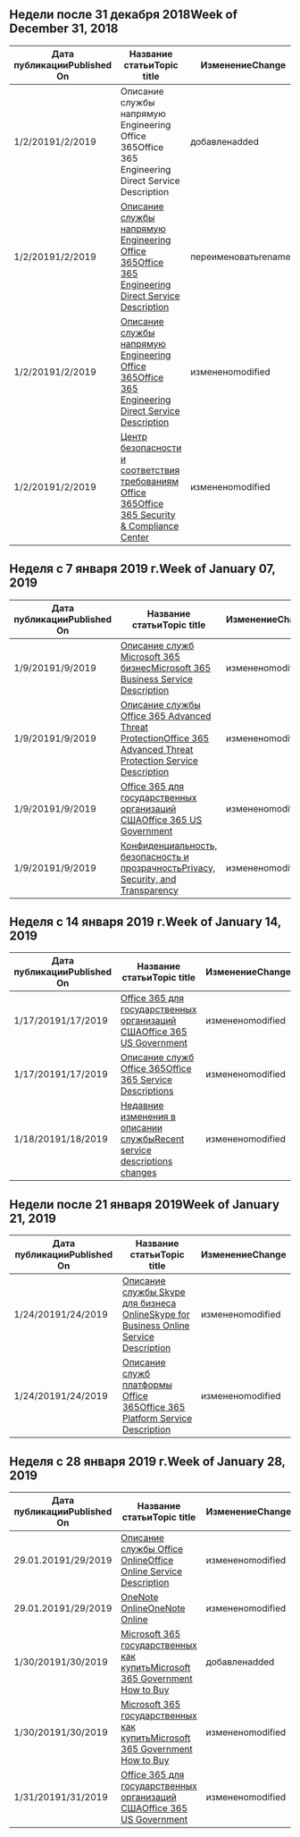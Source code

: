 <!-- This file is generated automatically each week. Changes made to this file will be overwritten.-->




## <a name="week-of-december-31-2018"></a><span data-ttu-id="8fbe4-101">Недели после 31 декабря 2018</span><span class="sxs-lookup"><span data-stu-id="8fbe4-101">Week of December 31, 2018</span></span>


| <span data-ttu-id="8fbe4-102">Дата публикации</span><span class="sxs-lookup"><span data-stu-id="8fbe4-102">Published On</span></span> |<span data-ttu-id="8fbe4-103">Название статьи</span><span class="sxs-lookup"><span data-stu-id="8fbe4-103">Topic title</span></span> | <span data-ttu-id="8fbe4-104">Изменение</span><span class="sxs-lookup"><span data-stu-id="8fbe4-104">Change</span></span> |
|------|------------|--------|
| <span data-ttu-id="8fbe4-105">1/2/2019</span><span class="sxs-lookup"><span data-stu-id="8fbe4-105">1/2/2019</span></span> | <span data-ttu-id="8fbe4-106">Описание службы напрямую Engineering Office 365</span><span class="sxs-lookup"><span data-stu-id="8fbe4-106">Office 365 Engineering Direct Service Description</span></span> | <span data-ttu-id="8fbe4-107">добавлен</span><span class="sxs-lookup"><span data-stu-id="8fbe4-107">added</span></span> |
| <span data-ttu-id="8fbe4-108">1/2/2019</span><span class="sxs-lookup"><span data-stu-id="8fbe4-108">1/2/2019</span></span> | [<span data-ttu-id="8fbe4-109">Описание службы напрямую Engineering Office 365</span><span class="sxs-lookup"><span data-stu-id="8fbe4-109">Office 365 Engineering Direct Service Description</span></span>](/Office365/ServiceDescriptions/office-365-engineering-direct-service-description) | <span data-ttu-id="8fbe4-110">переименовать</span><span class="sxs-lookup"><span data-stu-id="8fbe4-110">renamed</span></span> |
| <span data-ttu-id="8fbe4-111">1/2/2019</span><span class="sxs-lookup"><span data-stu-id="8fbe4-111">1/2/2019</span></span> | [<span data-ttu-id="8fbe4-112">Описание службы напрямую Engineering Office 365</span><span class="sxs-lookup"><span data-stu-id="8fbe4-112">Office 365 Engineering Direct Service Description</span></span>](/Office365/ServiceDescriptions/office-365-engineering-direct-service-description) | <span data-ttu-id="8fbe4-113">изменено</span><span class="sxs-lookup"><span data-stu-id="8fbe4-113">modified</span></span> |
| <span data-ttu-id="8fbe4-114">1/2/2019</span><span class="sxs-lookup"><span data-stu-id="8fbe4-114">1/2/2019</span></span> | [<span data-ttu-id="8fbe4-115">Центр безопасности и соответствия требованиям Office 365</span><span class="sxs-lookup"><span data-stu-id="8fbe4-115">Office 365 Security & Compliance Center</span></span>](/Office365/ServiceDescriptions/office-365-platform-service-description/office-365-securitycompliance-center) | <span data-ttu-id="8fbe4-116">изменено</span><span class="sxs-lookup"><span data-stu-id="8fbe4-116">modified</span></span> |


## <a name="week-of-january-07-2019"></a><span data-ttu-id="8fbe4-117">Неделя с 7 января 2019 г.</span><span class="sxs-lookup"><span data-stu-id="8fbe4-117">Week of January 07, 2019</span></span>


| <span data-ttu-id="8fbe4-118">Дата публикации</span><span class="sxs-lookup"><span data-stu-id="8fbe4-118">Published On</span></span> |<span data-ttu-id="8fbe4-119">Название статьи</span><span class="sxs-lookup"><span data-stu-id="8fbe4-119">Topic title</span></span> | <span data-ttu-id="8fbe4-120">Изменение</span><span class="sxs-lookup"><span data-stu-id="8fbe4-120">Change</span></span> |
|------|------------|--------|
| <span data-ttu-id="8fbe4-121">1/9/2019</span><span class="sxs-lookup"><span data-stu-id="8fbe4-121">1/9/2019</span></span> | [<span data-ttu-id="8fbe4-122">Описание служб Microsoft 365 бизнес</span><span class="sxs-lookup"><span data-stu-id="8fbe4-122">Microsoft 365 Business Service Description</span></span>](/Office365/ServiceDescriptions/microsoft-365-business-service-description) | <span data-ttu-id="8fbe4-123">изменено</span><span class="sxs-lookup"><span data-stu-id="8fbe4-123">modified</span></span> |
| <span data-ttu-id="8fbe4-124">1/9/2019</span><span class="sxs-lookup"><span data-stu-id="8fbe4-124">1/9/2019</span></span> | [<span data-ttu-id="8fbe4-125">Описание службы Office 365 Advanced Threat Protection</span><span class="sxs-lookup"><span data-stu-id="8fbe4-125">Office 365 Advanced Threat Protection Service Description</span></span>](/Office365/ServiceDescriptions/office-365-advanced-threat-protection-service-description) | <span data-ttu-id="8fbe4-126">изменено</span><span class="sxs-lookup"><span data-stu-id="8fbe4-126">modified</span></span> |
| <span data-ttu-id="8fbe4-127">1/9/2019</span><span class="sxs-lookup"><span data-stu-id="8fbe4-127">1/9/2019</span></span> | [<span data-ttu-id="8fbe4-128">Office 365 для государственных организаций США</span><span class="sxs-lookup"><span data-stu-id="8fbe4-128">Office 365 US Government</span></span>](/Office365/ServiceDescriptions/office-365-platform-service-description/office-365-us-government/office-365-us-government) | <span data-ttu-id="8fbe4-129">изменено</span><span class="sxs-lookup"><span data-stu-id="8fbe4-129">modified</span></span> |
| <span data-ttu-id="8fbe4-130">1/9/2019</span><span class="sxs-lookup"><span data-stu-id="8fbe4-130">1/9/2019</span></span> | [<span data-ttu-id="8fbe4-131">Конфиденциальность, безопасность и прозрачность</span><span class="sxs-lookup"><span data-stu-id="8fbe4-131">Privacy, Security, and Transparency</span></span>](/Office365/ServiceDescriptions/office-365-platform-service-description/privacy-security-and-transparency) | <span data-ttu-id="8fbe4-132">изменено</span><span class="sxs-lookup"><span data-stu-id="8fbe4-132">modified</span></span> |


## <a name="week-of-january-14-2019"></a><span data-ttu-id="8fbe4-133">Неделя с 14 января 2019 г.</span><span class="sxs-lookup"><span data-stu-id="8fbe4-133">Week of January 14, 2019</span></span>


| <span data-ttu-id="8fbe4-134">Дата публикации</span><span class="sxs-lookup"><span data-stu-id="8fbe4-134">Published On</span></span> |<span data-ttu-id="8fbe4-135">Название статьи</span><span class="sxs-lookup"><span data-stu-id="8fbe4-135">Topic title</span></span> | <span data-ttu-id="8fbe4-136">Изменение</span><span class="sxs-lookup"><span data-stu-id="8fbe4-136">Change</span></span> |
|------|------------|--------|
| <span data-ttu-id="8fbe4-137">1/17/2019</span><span class="sxs-lookup"><span data-stu-id="8fbe4-137">1/17/2019</span></span> | [<span data-ttu-id="8fbe4-138">Office 365 для государственных организаций США</span><span class="sxs-lookup"><span data-stu-id="8fbe4-138">Office 365 US Government</span></span>](/Office365/ServiceDescriptions/office-365-platform-service-description/office-365-us-government/office-365-us-government) | <span data-ttu-id="8fbe4-139">изменено</span><span class="sxs-lookup"><span data-stu-id="8fbe4-139">modified</span></span> |
| <span data-ttu-id="8fbe4-140">1/17/2019</span><span class="sxs-lookup"><span data-stu-id="8fbe4-140">1/17/2019</span></span> | [<span data-ttu-id="8fbe4-141">Описание служб Office 365</span><span class="sxs-lookup"><span data-stu-id="8fbe4-141">Office 365 Service Descriptions </span></span>](/Office365/ServiceDescriptions/office-365-service-descriptions-technet-library) | <span data-ttu-id="8fbe4-142">изменено</span><span class="sxs-lookup"><span data-stu-id="8fbe4-142">modified</span></span> |
| <span data-ttu-id="8fbe4-143">1/18/2019</span><span class="sxs-lookup"><span data-stu-id="8fbe4-143">1/18/2019</span></span> | [<span data-ttu-id="8fbe4-144">Недавние изменения в описании службы</span><span class="sxs-lookup"><span data-stu-id="8fbe4-144">Recent service descriptions changes</span></span>](/Office365/ServiceDescriptions/recent-service-descriptions-changes) | <span data-ttu-id="8fbe4-145">изменено</span><span class="sxs-lookup"><span data-stu-id="8fbe4-145">modified</span></span> |


## <a name="week-of-january-21-2019"></a><span data-ttu-id="8fbe4-146">Недели после 21 января 2019</span><span class="sxs-lookup"><span data-stu-id="8fbe4-146">Week of January 21, 2019</span></span>


| <span data-ttu-id="8fbe4-147">Дата публикации</span><span class="sxs-lookup"><span data-stu-id="8fbe4-147">Published On</span></span> |<span data-ttu-id="8fbe4-148">Название статьи</span><span class="sxs-lookup"><span data-stu-id="8fbe4-148">Topic title</span></span> | <span data-ttu-id="8fbe4-149">Изменение</span><span class="sxs-lookup"><span data-stu-id="8fbe4-149">Change</span></span> |
|------|------------|--------|
| <span data-ttu-id="8fbe4-150">1/24/2019</span><span class="sxs-lookup"><span data-stu-id="8fbe4-150">1/24/2019</span></span> | [<span data-ttu-id="8fbe4-151">Описание службы Skype для бизнеса Online</span><span class="sxs-lookup"><span data-stu-id="8fbe4-151">Skype for Business Online Service Description</span></span>](/Office365/ServiceDescriptions/skype-for-business-online-service-description/skype-for-business-online-service-description) | <span data-ttu-id="8fbe4-152">изменено</span><span class="sxs-lookup"><span data-stu-id="8fbe4-152">modified</span></span> |
| <span data-ttu-id="8fbe4-153">1/24/2019</span><span class="sxs-lookup"><span data-stu-id="8fbe4-153">1/24/2019</span></span> | [<span data-ttu-id="8fbe4-154">Описание служб платформы Office 365</span><span class="sxs-lookup"><span data-stu-id="8fbe4-154">Office 365 Platform Service Description</span></span>](/Office365/ServiceDescriptions/office-365-platform-service-description/office-365-platform-service-description) | <span data-ttu-id="8fbe4-155">изменено</span><span class="sxs-lookup"><span data-stu-id="8fbe4-155">modified</span></span> |


## <a name="week-of-january-28-2019"></a><span data-ttu-id="8fbe4-156">Неделя с 28 января 2019 г.</span><span class="sxs-lookup"><span data-stu-id="8fbe4-156">Week of January 28, 2019</span></span>


| <span data-ttu-id="8fbe4-157">Дата публикации</span><span class="sxs-lookup"><span data-stu-id="8fbe4-157">Published On</span></span> |<span data-ttu-id="8fbe4-158">Название статьи</span><span class="sxs-lookup"><span data-stu-id="8fbe4-158">Topic title</span></span> | <span data-ttu-id="8fbe4-159">Изменение</span><span class="sxs-lookup"><span data-stu-id="8fbe4-159">Change</span></span> |
|------|------------|--------|
| <span data-ttu-id="8fbe4-160">29.01.2019</span><span class="sxs-lookup"><span data-stu-id="8fbe4-160">1/29/2019</span></span> | [<span data-ttu-id="8fbe4-161">Описание службы Office Online</span><span class="sxs-lookup"><span data-stu-id="8fbe4-161">Office Online Service Description</span></span>](/Office365/ServiceDescriptions/office-online-service-description/office-online-service-description) | <span data-ttu-id="8fbe4-162">изменено</span><span class="sxs-lookup"><span data-stu-id="8fbe4-162">modified</span></span> |
| <span data-ttu-id="8fbe4-163">29.01.2019</span><span class="sxs-lookup"><span data-stu-id="8fbe4-163">1/29/2019</span></span> | [<span data-ttu-id="8fbe4-164">OneNote Online</span><span class="sxs-lookup"><span data-stu-id="8fbe4-164">OneNote Online</span></span>](/Office365/ServiceDescriptions/office-online-service-description/onenote-online) | <span data-ttu-id="8fbe4-165">изменено</span><span class="sxs-lookup"><span data-stu-id="8fbe4-165">modified</span></span> |
| <span data-ttu-id="8fbe4-166">1/30/2019</span><span class="sxs-lookup"><span data-stu-id="8fbe4-166">1/30/2019</span></span> | [<span data-ttu-id="8fbe4-167">Microsoft 365 государственных как купить</span><span class="sxs-lookup"><span data-stu-id="8fbe4-167">Microsoft 365 Government How to Buy</span></span>](/Office365/ServiceDescriptions/office-365-platform-service-description/office-365-us-government/microsoft-365-government-how-to-buy) | <span data-ttu-id="8fbe4-168">добавлен</span><span class="sxs-lookup"><span data-stu-id="8fbe4-168">added</span></span> |
| <span data-ttu-id="8fbe4-169">1/30/2019</span><span class="sxs-lookup"><span data-stu-id="8fbe4-169">1/30/2019</span></span> | [<span data-ttu-id="8fbe4-170">Microsoft 365 государственных как купить</span><span class="sxs-lookup"><span data-stu-id="8fbe4-170">Microsoft 365 Government How to Buy</span></span>](/Office365/ServiceDescriptions/office-365-platform-service-description/office-365-us-government/microsoft-365-government-how-to-buy) | <span data-ttu-id="8fbe4-171">изменено</span><span class="sxs-lookup"><span data-stu-id="8fbe4-171">modified</span></span> |
| <span data-ttu-id="8fbe4-172">1/31/2019</span><span class="sxs-lookup"><span data-stu-id="8fbe4-172">1/31/2019</span></span> | [<span data-ttu-id="8fbe4-173">Office 365 для государственных организаций США</span><span class="sxs-lookup"><span data-stu-id="8fbe4-173">Office 365 US Government</span></span>](/Office365/ServiceDescriptions/office-365-platform-service-description/office-365-us-government/office-365-us-government) | <span data-ttu-id="8fbe4-174">изменено</span><span class="sxs-lookup"><span data-stu-id="8fbe4-174">modified</span></span> |
